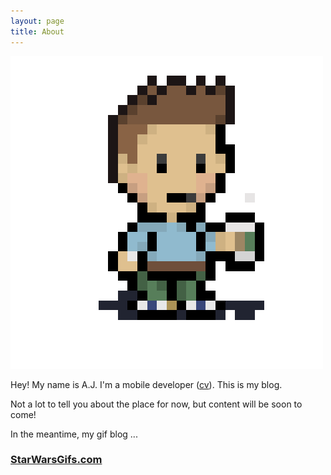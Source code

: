```yaml
---
layout: page
title: About
---
```


![aj coffee gif](images/ajk-coffee-sprite.gif)

Hey!  My name is A.J.  I'm a mobile developer ([cv](https://github.com/robotsquidward/cv)).  This is my blog.

Not a lot to tell you about the place for now, but content will be soon to come!

In the meantime, my gif blog ...

### [StarWarsGifs.com](http://starwarsgifs.com/)
